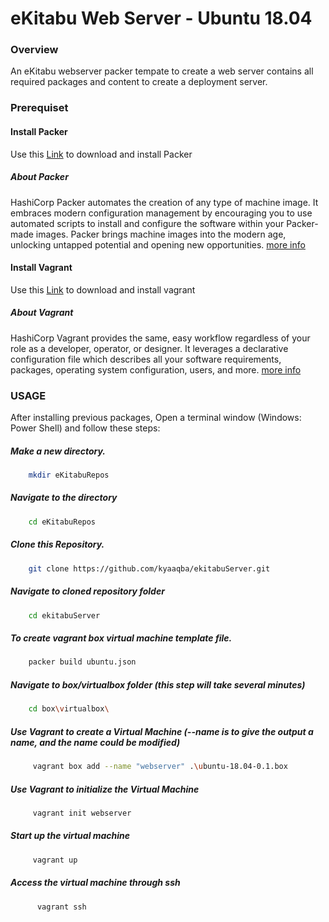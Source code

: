 # eKitabu Web Server - Ubuntu 18.04
### Overview
An eKitabu webserver packer tempate to create a web server contains all required packages and content to create a deployment server.

### Prerequiset
#### Install Packer
Use this [Link](https://www.packer.io/downloads/) to download and install Packer
##### About Packer
HashiCorp Packer automates the creation of any type of machine image. It embraces modern configuration management by encouraging you to use automated scripts to install and configure the software within your Packer-made images. Packer brings machine images into the modern age, unlocking untapped potential and opening new opportunities.
[more info](https://www.packer.io/)
#### Install Vagrant
Use this [Link](https://www.vagrantup.com/downloads) to download and install vagrant
##### About Vagrant
HashiCorp Vagrant provides the same, easy workflow regardless of your role as a developer, operator, or designer. It leverages a declarative configuration file which describes all your software requirements, packages, operating system configuration, users, and more.
[more info](https://www.vagrantup.com/)
### USAGE
After installing previous packages, Open a terminal window (Windows: Power Shell) and follow these steps:
##### Make a new directory.
```sh
    mkdir eKitabuRepos
```
##### Navigate to the directory
```sh
    cd eKitabuRepos
```
##### Clone this Repository.
```sh
    git clone https://github.com/kyaaqba/ekitabuServer.git
```
##### Navigate to cloned repository folder
```sh
    cd ekitabuServer
```
##### To create vagrant box virtual machine template file.
```sh
    packer build ubuntu.json
```
##### Navigate to box/virtualbox folder (this step will take several minutes)
```sh
    cd box\virtualbox\
```
##### Use Vagrant to create a Virtual Machine (--name is to give the output a name, and the name could be modified)
```sh
     vagrant box add --name "webserver" .\ubuntu-18.04-0.1.box
```
##### Use Vagrant to initialize the Virtual Machine
```sh
     vagrant init webserver
```
##### Start up the virtual machine
```sh
     vagrant up
```
##### Access the virtual machine through ssh
```sh
      vagrant ssh
```
